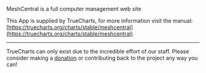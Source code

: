 MeshCentral is a full computer management web site

This App is supplied by TrueCharts, for more information visit the manual: [https://truecharts.org/charts/stable/meshcentral](https://truecharts.org/charts/stable/meshcentral)

---

TrueCharts can only exist due to the incredible effort of our staff.
Please consider making a [donation](https://truecharts.org/about/sponsor) or contributing back to the project any way you can!
